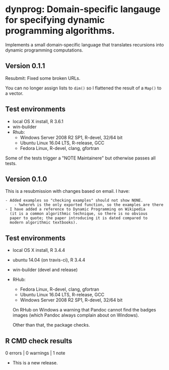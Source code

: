 # dynprog: Domain-specific langauge for specifying dynamic programming algorithms.

Implements a small domain-specific language that translates recursions into
dynamic programming computations.

## Version 0.1.1

Resubmit: Fixed some broken URLs.

You can no longer assign lists to `dim()` so I flattened the result of a `Map()` to a vector.

## Test environments
* local OS X install, R 3.6.1
* win-builder
* Rhub:
    -	Windows Server 2008 R2 SP1, R-devel, 32/64 bit
    - Ubuntu Linux 16.04 LTS, R-release, GCC
    - Fedora Linux, R-devel, clang, gfortran
  

Some of the tests trigger a "NOTE Maintainere" but otherwise passes all tests.


## Version 0.1.0

This is a resubmission with changes based on email. I have:

    - Added examples so "checking examples" should not show NONE.
        - %where% is the only exported function, so the examples are there
    - I have added a reference to Dynamic Programming on Wikipedia
      (it is a common algorithmic technique, so there is no obvious
      paper to quote; the paper introducing it is dated compared to
      modern algorithmic textbooks).

## Test environments
* local OS X install, R 3.4.4
* ubuntu 14.04 (on travis-ci), R 3.4.4
* win-builder (devel and release)
* RHub:
  
  - Fedora Linux, R-devel, clang, gfortran
  - Ubuntu Linux 16.04 LTS, R-release, GCC
  - Windows Server 2008 R2 SP1, R-devel, 32/64 bit
  
  On RHub on Windows a warning that Pandoc cannot
  find the badges images (which Pandoc always complain about on Windows).
  
  Other than that, the package checks.
  
## R CMD check results

0 errors | 0 warnings | 1 note

* This is a new release.

